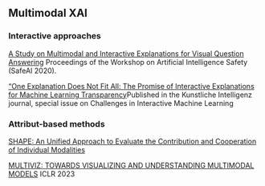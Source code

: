 
## Multimodal XAI


### Interactive approaches

[A Study on Multimodal and Interactive Explanations for Visual Question Answering](https://arxiv.org/abs/2003.00431) Proceedings of the Workshop on Artificial Intelligence Safety (SafeAI 2020).

[“One Explanation Does Not Fit All: The Promise of Interactive Explanations for Machine Learning Transparency](https://arxiv.org/abs/2001.09734#:~:text=27%20Jan%202020%5D-,One%20Explanation%20Does%20Not%20Fit%20All%3A%20The%20Promise%20of,Explanations%20for%20Machine%20Learning%20Transparency&text=The%20need%20for%20transparency%20of,increasing%20proliferation%20in%20the%20industry.)Published in the Kunstliche Intelligenz journal, special issue on Challenges in Interactive Machine Learning

### Attribut-based methods

[SHAPE: An Unified Approach to Evaluate the Contribution and Cooperation of Individual Modalities](https://arxiv.org/pdf/2205.00302.pdf)

[MULTIVIZ: TOWARDS VISUALIZING AND UNDERSTANDING MULTIMODAL MODELS](https://openreview.net/pdf?id=i2_TvOFmEml) ICLR 2023

